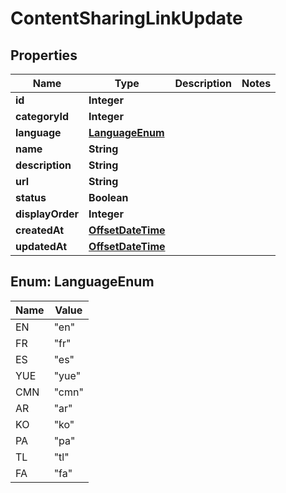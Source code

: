# ContentSharingLinkUpdate

## Properties
Name | Type | Description | Notes
------------ | ------------- | ------------- | -------------
**id** | **Integer** |  | 
**categoryId** | **Integer** |  | 
**language** | [**LanguageEnum**](#LanguageEnum) |  | 
**name** | **String** |  | 
**description** | **String** |  | 
**url** | **String** |  | 
**status** | **Boolean** |  | 
**displayOrder** | **Integer** |  | 
**createdAt** | [**OffsetDateTime**](OffsetDateTime.md) |  | 
**updatedAt** | [**OffsetDateTime**](OffsetDateTime.md) |  | 

<a name="LanguageEnum"></a>
## Enum: LanguageEnum
Name | Value
---- | -----
EN | &quot;en&quot;
FR | &quot;fr&quot;
ES | &quot;es&quot;
YUE | &quot;yue&quot;
CMN | &quot;cmn&quot;
AR | &quot;ar&quot;
KO | &quot;ko&quot;
PA | &quot;pa&quot;
TL | &quot;tl&quot;
FA | &quot;fa&quot;
